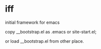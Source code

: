 iff
===

initial framework for emacs

copy __bootstrap.el as .emacs or site-start.el;

or load __bootstrap.el from other place.
